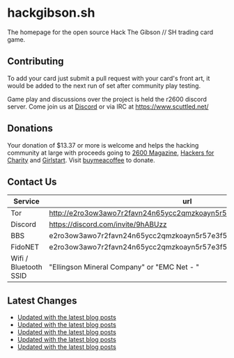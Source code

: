 # hackgibson.sh
The homepage for the open source Hack The Gibson // SH trading card game.


## Contributing

To add your card just submit a pull request with your card's front art, it would be added to the next run of set after community play testing.

Game play and discussions over the project is held the r2600 discord server. Come join us at [Discord](https://discord.com/invite/9hABUzz) or via IRC at https://www.scuttled.net/


## Donations

Your donation of $13.37 or more is welcome and helps the hacking community at large with proceeds going to [2600 Magazine](https://2600.com/), [Hackers for Charity](https://hackersforcharity.org) and [Girlstart](https://girlstart.org).  Visit [buymeacoffee](https://www.buymeacoffee.com/hackgibson.sh) to donate.


## Contact Us

Service | url
-|-
Tor | http://e2ro3ow3awo7r2favn24n65ycc2qmzkoayn5r57e3f56nvjwdcgg32ad.onion
Discord | https://discord.com/invite/9hABUzz
BBS | e2ro3ow3awo7r2favn24n65ycc2qmzkoayn5r57e3f56nvjwdcgg32ad.onion:23
FidoNET | e2ro3ow3awo7r2favn24n65ycc2qmzkoayn5r57e3f56nvjwdcgg32ad.onion:24554
Wifi / Bluetooth SSID | "Ellingson Mineral Company" or "EMC Net - <fidonet address>"

## Latest Changes
<!-- BLOG-POST-LIST:START -->
- [Updated with the latest blog posts](https://github.com/DFW2600/hackgibson.sh/commit/f9f79bfc1d0e91880214edfc0793ece1ea9d5046)
- [Updated with the latest blog posts](https://github.com/DFW2600/hackgibson.sh/commit/7a39a6c8d67b73244426650dcb14c420888cad6d)
- [Updated with the latest blog posts](https://github.com/DFW2600/hackgibson.sh/commit/4ebfdef8aa653ac2887a1093e790f7dfd9e8fd62)
- [Updated with the latest blog posts](https://github.com/DFW2600/hackgibson.sh/commit/bc05b7663d4a3f1935fb185de5da0d3604b92f56)
- [Updated with the latest blog posts](https://github.com/DFW2600/hackgibson.sh/commit/a68205ccad0078a88b95bd5ecdb57046a023c016)
<!-- BLOG-POST-LIST:END -->

